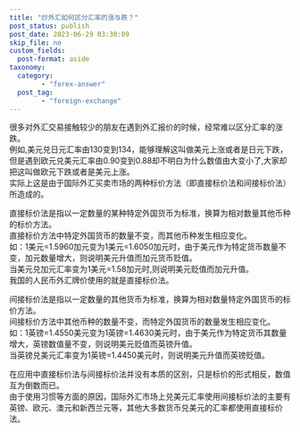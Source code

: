 ```yaml
---
title: "炒外汇如何区分汇率的涨与跌？"
post_status: publish
post_date: 2023-06-29 03:30:09
skip_file: no
custom_fields: 
  post-format: aside
taxonomy:
  category:
        - "forex-answer"
  post_tag:
        - "foreign-exchange"
---
```


很多对外汇交易接触较少的朋友在遇到外汇报价的时候，经常难以区分汇率的涨跌。  
例如,美元兑日元汇率由130变到134，能够理解这叫做美元上涨或者是日元下跌，但是遇到欧元兑美元汇率由0.90变到0.88却不明白为什么数值由大变小了,大家却把这叫做欧元下跌或者是美元上涨。  
实际上这是由于国际外汇买卖市场的两种标价方法（即直接标价法和间接标价法）所造成的。

直接标价法是指以一定数量的某种特定外国货币为标准，换算为相对数量其他币种的标价方法。  
直接标价方法中特定外国货币的数量不变，而其他币种发生相应变化。  
如：1美元=1.5960加元变为1美元=1.6050加元时，由于美元作为特定货币数量不变，加元数量增大，则说明美元升值而加元货币贬值。  
当美元兑加元汇率变为1美元=1.58加元时,则说明美元贬值而加元升值。  
我国的人民币外汇牌价使用的就是直接标价法。

间接标价法是指以一定数量的其他货币为标准，换算为相对数量特定外国货币的标价方法。  
间接标价方法中其他币种的数量不变，而特定外国货币的数量发生相应变化。  
如：1英镑=1.4550美元变为1英镑=1.4630美元时，由于美元作为特定货币其数量增大，英镑数值量不变，则说明美元贬值而英镑升值。  
当英镑兑美元汇率变为1英镑=1.4450美元时，则说明美元升值而英镑贬值。

在应用中直接标价法与间接标价法并没有本质的区别，只是标价的形式相反，数值互为倒数而已。  
由于使用习惯等方面的原因，国际外汇市场上兑美元汇率使用间接标价法的主要有英镑、欧元、澳元和新西兰元等，其他大多数货币兑美元的汇率都使用直接标价法。
